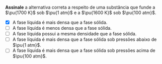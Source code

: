 **Assinale** a alternativa correta a respeito de uma substância que funde a $\pu{1700 K}$ sob $\pu{1 atm}$ e a $\pu{1600 K}$ sob $\pu{100 atm}$.

- [x] A fase líquida é mais densa que a fase sólida.
- [ ] A fase líquida é menos densa que a fase sólida.
- [ ] A fase líquida possui a mesma densidade que a fase sólida.
- [ ] A fase líquida é mais densa que a fase sólida sob pressões abaixo de $\pu{1 atm}$.
- [ ] A fase líquida é mais densa que a fase sólida sob pressões acima de $\pu{100 atm}$.
